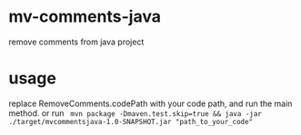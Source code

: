 # mv-comments-java
remove comments from java project

# usage
replace RemoveComments.codePath with your code path, and run the main method.
or run ` mvn package -Dmaven.test.skip=true && java -jar ./target/mvcommentsjava-1.0-SNAPSHOT.jar "path_to_your_code"`
